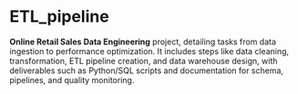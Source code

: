 # ETL_pipeline

**Online Retail Sales Data Engineering** project, detailing tasks from data ingestion to performance optimization. It includes steps like data cleaning, transformation, ETL pipeline creation, and data warehouse design, with deliverables such as Python/SQL scripts and documentation for schema, pipelines, and quality monitoring.
